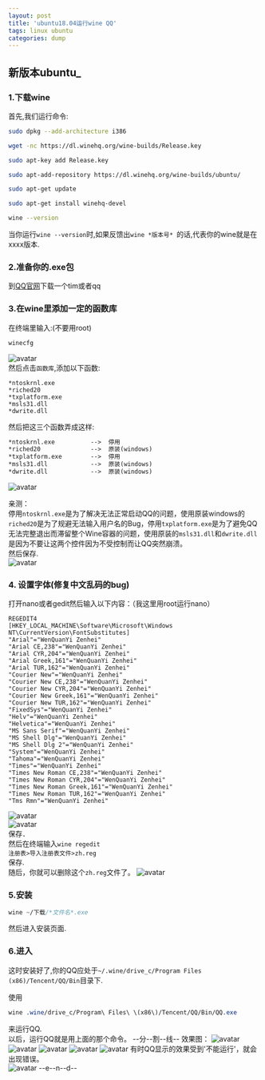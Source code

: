```yaml
---
layout: post
title: 'ubuntu18.04运行wine QQ'
tags: linux ubuntu
categories: dump
---
```


新版本ubuntu_
---

### 1.下载wine
首先,我们运行命令:
```bash
sudo dpkg --add-architecture i386
```
```bash
wget -nc https://dl.winehq.org/wine-builds/Release.key
```
```bash
sudo apt-key add Release.key
```
```bash
sudo apt-add-repository https://dl.winehq.org/wine-builds/ubuntu/
```
```bash
sudo apt-get update
```
```bash
sudo apt-get install winehq-devel
```
```bash
wine --version
```
当你运行`wine --version`时,如果反馈出`wine *版本号* `的话,代表你的wine就是在xxxx版本.  
  
### 2.准备你的.exe包
到[QQ官网](https://im.qq.com)下载一个tim或者qq
### 3.在wine里添加一定的函数库
在终端里输入:(不要用root)
```bash
winecfg
```
![avatar](https://coding.net/u/SunbossRS/p/GotBlogDowner/git/raw/master/img/RunQQonUbuntu18.04/01.png)  
然后点击`函数库`,添加以下函数:
```WindowsRun
*ntoskrnl.exe
*riched20
*txplatform.exe
*msls31.dll
*dwrite.dll
```
然后把这三个函数弄成这样:  
```default
*ntoskrnl.exe          -->  停用
*riched20              -->  原装(windows)
*txplatform.exe        -->  停用
*msls31.dll            -->  原装(windows)
*dwrite.dll            -->  原装(windows)
```
![avatar](https://coding.net/u/SunbossRS/p/GotBlogDowner/git/raw/master/img/RunQQonUbuntu18.04/02.png)  
  
亲测：  
停用`ntoskrnl.exe`是为了解决无法正常启动QQ的问题，使用原装windows的`riched20`是为了规避无法输入用户名的Bug，停用`txplatform.exe`是为了避免QQ无法完整退出而滞留整个Wine容器的问题，使用原装的`msls31.dll`和`dwrite.dll`是因为不要让这两个控件因为不受控制而让QQ突然崩溃。  
然后保存.  
![avatar](https://coding.net/u/SunbossRS/p/GotBlogDowner/git/raw/master/img/RunQQonUbuntu18.04/03.png)  
### 4. 设置字体(修复中文乱码的bug)
打开nano或者gedit然后输入以下内容：（我这里用root运行nano）
```reg
REGEDIT4
[HKEY_LOCAL_MACHINE\Software\Microsoft\Windows NT\CurrentVersion\FontSubstitutes]
"Arial"="WenQuanYi Zenhei"
"Arial CE,238"="WenQuanYi Zenhei"
"Arial CYR,204"="WenQuanYi Zenhei"
"Arial Greek,161"="WenQuanYi Zenhei"
"Arial TUR,162"="WenQuanYi Zenhei"
"Courier New"="WenQuanYi Zenhei"
"Courier New CE,238"="WenQuanYi Zenhei"
"Courier New CYR,204"="WenQuanYi Zenhei"
"Courier New Greek,161"="WenQuanYi Zenhei"
"Courier New TUR,162"="WenQuanYi Zenhei"
"FixedSys"="WenQuanYi Zenhei"
"Helv"="WenQuanYi Zenhei"
"Helvetica"="WenQuanYi Zenhei"
"MS Sans Serif"="WenQuanYi Zenhei"
"MS Shell Dlg"="WenQuanYi Zenhei"
"MS Shell Dlg 2"="WenQuanYi Zenhei"
"System"="WenQuanYi Zenhei"
"Tahoma"="WenQuanYi Zenhei"
"Times"="WenQuanYi Zenhei"
"Times New Roman CE,238"="WenQuanYi Zenhei"
"Times New Roman CYR,204"="WenQuanYi Zenhei"
"Times New Roman Greek,161"="WenQuanYi Zenhei"
"Times New Roman TUR,162"="WenQuanYi Zenhei"
"Tms Rmn"="WenQuanYi Zenhei"
```
![avatar](https://coding.net/u/SunbossRS/p/GotBlogDowner/git/raw/master/img/RunQQonUbuntu18.04/04.png)  
![avatar](https://coding.net/u/SunbossRS/p/GotBlogDowner/git/raw/master/img/RunQQonUbuntu18.04/05.png)  
保存．  
然后在终端输入`wine regedit`  
`注册表>导入注册表文件>zh.reg`  
保存.  
随后，你就可以删除这个`zh.reg`文件了。
![avatar](https://coding.net/u/SunbossRS/p/GotBlogDowner/git/raw/master/img/RunQQonUbuntu18.04/06.png)
### 5.安装
```css
wine ~/下载/*文件名*.exe
```
然后进入安装页面.
### 6.进入
这时安装好了,你的QQ应处于`~/.wine/drive_c/Program Files (x86)/Tencent/QQ/Bin`目录下.  
  
使用
```css
wine .wine/drive_c/Program\ Files\ \(x86\)/Tencent/QQ/Bin/QQ.exe
```
来运行QQ.  
以后，运行QQ就是用上面的那个命令。
--分--割--线--
效果图：
![avatar](https://coding.net/u/SunbossRS/p/GotBlogDowner/git/raw/master/img/RunQQonUbuntu18.04/07.png)
![avatar](https://coding.net/u/SunbossRS/p/GotBlogDowner/git/raw/master/img/RunQQonUbuntu18.04/08.png)
![avatar](https://coding.net/u/SunbossRS/p/GotBlogDowner/git/raw/master/img/RunQQonUbuntu18.04/09.png)
![avatar](https://coding.net/u/SunbossRS/p/GotBlogDowner/git/raw/master/img/RunQQonUbuntu18.04/2018-06-19%2000-35-47%20%E7%9A%84%E5%B1%8F%E5%B9%95%E6%88%AA%E5%9B%BE.png)
![avatar](https://coding.net/u/SunbossRS/p/GotBlogDowner/git/raw/master/img/RunQQonUbuntu18.04/2018-06-19%2000-37-00%20%E7%9A%84%E5%B1%8F%E5%B9%95%E6%88%AA%E5%9B%BE.png)
有时QQ显示的效果受到'不能运行'，就会出现错误。  
![avatar](https://coding.net/u/SunbossRS/p/GotBlogDowner/git/raw/master/img/RunQQonUbuntu18.04/2018-06-19%2000-40-18%20%E7%9A%84%E5%B1%8F%E5%B9%95%E6%88%AA%E5%9B%BE.png)
--e--n--d--
